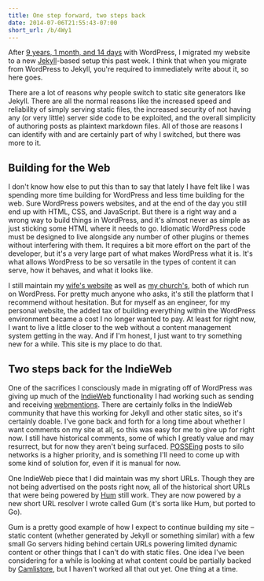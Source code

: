 ```yaml
---
title: One step forward, two steps back
date: 2014-07-06T21:55:43-07:00
short_url: /b/4Wy1
---
```

After [9 years, 1 month, and 14 days][wordpress-post] with WordPress, I migrated my website to a new [Jekyll][]-based
setup this past week.  I think that when you migrate from WordPress to Jekyll, you're required to immediately write
about it, so here goes.

There are a lot of reasons why people switch to static site generators like Jekyll.  There are all the normal reasons
like the increased speed and reliability of simply serving static files, the increased security of not having any (or
very little) server side code to be exploited, and the overall simplicity of authoring posts as plaintext markdown
files.  All of those are reasons I can identify with and are certainly part of why I switched, but there was more to it.

[wordpress-post]: https://willnorris.com/2005/05/wordpress-layouts-and-uris
[Jekyll]: http://jekyllrb.com/

## Building for the Web ##

I don't know how else to put this than to say that lately I have felt like I was spending more time building for
WordPress and less time building for the web.  Sure WordPress powers websites, and at the end of the day you still end
up with HTML, CSS, and JavaScript.  But there is a right way and a wrong way to build things in WordPress, and it's
almost never as simple as just sticking some HTML where it needs to go.  Idiomatic WordPress code must be designed to
live alongside any number of other plugins or themes without interfering with them.  It requires a bit more effort on
the part of the developer, but it's a very large part of what makes WordPress what it is.  It's what allows WordPress to
be so versatile in the types of content it can serve, how it behaves, and what it looks like.

I still maintain my [wife's website][nss] as well as [my church's][cchmb], both of which run on WordPress.  For pretty
much anyone who asks, it's still the platform that I recommend without hesitation.  But for myself as an engineer, for
my personal website, the added tax of building everything within the WordPress environment became a cost I no longer
wanted to pay.  At least for right now, I want to live a little closer to the web without a content management system
getting in the way.  And if I'm honest, I just want to try something new for a while.  This site is my place to do that.

[nss]: https://notsoserendipitous.com/
[cchmb]: http://cchmb.org/

## Two steps back for the IndieWeb ##

One of the sacrifices I consciously made in migrating off of WordPress was giving up much of the [IndieWeb][]
functionality I had working such as sending and receiving [webmentions][].  There are certainly folks in the IndieWeb
community that have this working for Jekyll and other static sites, so it's certainly doable.  I've gone back and forth
for a long time about whether I want comments on my site at all, so this was easy for me to give up for right now.  I
still have historical comments, some of which I greatly value and may resurrect, but for now they aren't being surfaced.
[POSSEing][POSSE] posts to silo networks is a higher priority, and is something I'll need to come up with some kind of
solution for, even if it is manual for now.

One IndieWeb piece that I did maintain was my short URLs.  Though they are not being advertised on the posts right now,
all of the historical short URLs that were being powered by [Hum][] still work.  They are now powered by a new short URL
resolver I wrote called Gum (it's sorta like Hum, but ported to Go).

Gum is a pretty good example of how I expect to continue building my site – static content (whether generated by Jekyll
or something similar) with a few small Go servers hiding behind certain URLs powering limited dynamic content or other
things that I can't do with static files.  One idea I've been considering for a while is looking at what content could
be partially backed by [Camlistore][], but I haven't worked all that out yet.  One thing at a time.

[IndieWeb]: http://indiewebcamp.com/
[webmentions]: http://indiewebcamp.com/webmention
[POSSE]: http://indiewebcamp.com/posse
[Hum]: http://wordpress.org/plugins/hum/
[Camlistore]: http://camlistore.org/
